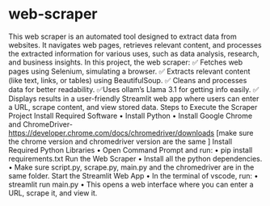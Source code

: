 # web-scraper

This web scraper is an automated tool designed to extract data from websites. It navigates web pages, retrieves relevant content, and processes the extracted information for various uses, such as data analysis, research, and business insights.
In this project, the web scraper:
✅ Fetches web pages using Selenium, simulating a browser.
✅ Extracts relevant content (like text, links, or tables) using BeautifulSoup.
✅ Cleans and processes data for better readability. 
✅Uses ollam’s Llama 3.1 for getting info easily.
✅ Displays results in a user-friendly Streamlit web app where users can enter a URL, scrape content, and view stored data.
Steps to Execute the Scraper Project
Install Required Software
•	Install Python
•	Install Google Chrome and ChromeDriver- https://developer.chrome.com/docs/chromedriver/downloads [make sure the chrome version and chromedriver version are the same ]
Install Required Python Libraries
•	Open Command Prompt and run: 
•	pip install requirements.txt
Run the Web Scraper
•	Install all the python dependencies.
•	Make sure script.py, scrape.py, main.py and the chromedriver are in the same folder.
Start the Streamlit Web App
•	In the terminal of vscode, run: 
•	streamlit run main.py
•	This opens a web interface where you can enter a URL, scrape it, and view it.
